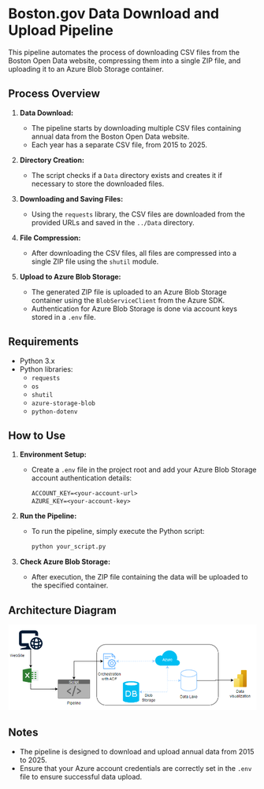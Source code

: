 # Boston.gov Data Download and Upload Pipeline

This pipeline automates the process of downloading CSV files from the Boston Open Data website, compressing them into a single ZIP file, and uploading it to an Azure Blob Storage container.

## Process Overview

1. **Data Download:**
   - The pipeline starts by downloading multiple CSV files containing annual data from the Boston Open Data website.
   - Each year has a separate CSV file, from 2015 to 2025.

2. **Directory Creation:**
   - The script checks if a `Data` directory exists and creates it if necessary to store the downloaded files.

3. **Downloading and Saving Files:**
   - Using the `requests` library, the CSV files are downloaded from the provided URLs and saved in the `../Data` directory.

4. **File Compression:**
   - After downloading the CSV files, all files are compressed into a single ZIP file using the `shutil` module.

5. **Upload to Azure Blob Storage:**
   - The generated ZIP file is uploaded to an Azure Blob Storage container using the `BlobServiceClient` from the Azure SDK.
   - Authentication for Azure Blob Storage is done via account keys stored in a `.env` file.

## Requirements

- Python 3.x
- Python libraries:
  - `requests`
  - `os`
  - `shutil`
  - `azure-storage-blob`
  - `python-dotenv`

## How to Use

1. **Environment Setup:**
   - Create a `.env` file in the project root and add your Azure Blob Storage account authentication details:
     ```
     ACCOUNT_KEY=<your-account-url>
     AZURE_KEY=<your-account-key>
     ```

2. **Run the Pipeline:**
   - To run the pipeline, simply execute the Python script:
     ```bash
     python your_script.py
     ```

3. **Check Azure Blob Storage:**
   - After execution, the ZIP file containing the data will be uploaded to the specified container.

## Architecture Diagram

![ETL Pipeline Architecture](./images/Architecture.png)  


## Notes

- The pipeline is designed to download and upload annual data from 2015 to 2025.
- Ensure that your Azure account credentials are correctly set in the `.env` file to ensure successful data upload.
